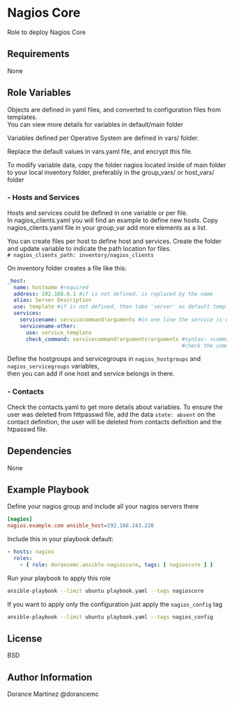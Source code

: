 Nagios Core
=========

Role to deploy Nagios Core

Requirements
------------

None

Role Variables
--------------

Objects are defined in yaml files, and converted to configuration files from templates.  
You can view more details for variables in default/main folder  

Variables defined per Operative System are defined in vars/ folder.  

Replace the default values in vars.yaml file, and encrypt this file.  

To modify variable data, copy the folder nagios located inside 
of main folder to your local inventory folder, preferably in the group_vars/ 
or host_vars/ folder

### - Hosts and Services
Hosts and services could be defined in one variable or per file.  
In nagios_clients.yaml you will find an example to define new hosts.
Copy nagios_clients.yaml file in your group_var add more elements as a list.   

You can create files per host to define host and services. Create the folder 
and update variable to indicate the path location for files.  
`# nagios_clients_path: inventory/nagios_clients`
 
On inventory folder creates a file like this:
```yaml
_host:
  name: hostname #required
  address: 192.168.0.1 #if is not defined, is replaced by the name
  alias: Server Description
  use: template #if is not defined, then take 'server' as default template
  services:
    servicename: servicecommand!arguments #in one line the service is defined with 'generic-service' as service template
    servicename-other: 
      use: service_template
      check_command: servicecommand!arguments!arguments #syntax: <command_name>!$ARG1$!$ARG2$
                                                        #check the commands.yaml file to validate the servicecommand and parameters

```

Define the hostgroups and servicegroups in `nagios_hostgroups` and `nagios_servicegroups` variables,  
then you can add if one host and service belongs in there.

### - Contacts
Check the contacts.yaml to get more details about variables.
To ensure the user was deleted from httpasswd file, add the data `state: absent` on the contact definition, 
the user will be deleted from contacts definition and the htpasswd file.

Dependencies
------------

None

Example Playbook
----------------

Define your nagios group and include all your nagios servers there
```ini
[nagios]
nagios.example.com ansible_host=192.168.243.220
```

Include this in your playbook default:

```yaml
- hosts: nagios
  roles:
    - { role: dorancemc.ansible-nagioscore, tags: [ nagioscore ] }
```

Run your playbook to apply this role
```bash
ansible-playbook --limit ubuntu playbook.yaml --tags nagioscore
```

If you want to apply only the configuration just apply the `nagios_config` tag 
```bash
ansible-playbook --limit ubuntu playbook.yaml --tags nagios_config
```

License
-------

BSD

Author Information
------------------

Dorance Martinez @dorancemc
